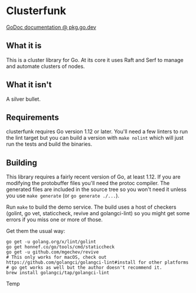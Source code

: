 # Clusterfunk

[GoDoc documentation @ pkg.go.dev](https://pkg.go.dev/github.com/lab5e/clusterfunk)

## What it is

This is a cluster library for Go. At its core it uses Raft and Serf to manage
and automate clusters of nodes.

## What it isn't

A silver bullet.

## Requirements

clusterfunk requires Go version 1.12 or later. You'll need a few linters to
run the lint target but you can build a version with `make nolint` which will
just run the tests and build the binaries.

## Building

This library requires a fairly recent version of Go, at least 1.12. If you are
modifying the protobuffer files you'll need the protoc compiler. The generated
files are included in the source tree so you won't need it unless you use
`make generate` (or `go generate ./...`).

Run `make` to build the demo service. The build uses a host of checkers (golint,
go vet, staticcheck, revive and golangci-lint) so you might get some errors if
you miss one or more of those.

Get them the usual way:

```text
go get -u golang.org/x/lint/golint
go get honnef.co/go/tools/cmd/staticcheck
go get -u github.com/mgechev/revive
# This only works for macOS, check out https://github.com/golangci/golangci-lint#install for other platforms
# go get works as well but the author doesn't recommend it.
brew install golangci/tap/golangci-lint
```

Temp
